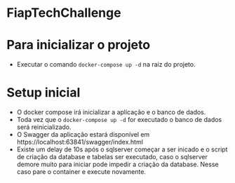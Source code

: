 # FiapTechChallenge

# Para inicializar o projeto
- Executar o comando `docker-compose up -d` na raiz do projeto.

# Setup inicial
- O docker compose irá inicializar a aplicação e o banco de dados.
- Toda vez que o `docker-compose up -d` for executado o banco de dados será reinicializado.
- O Swagger da aplicação estará disponível em https://localhost:63841/swagger/index.html
- Existe um delay de 10s após o sqlserver começar a ser inicado e o script de criação da database e tabelas ser executado, caso o sqlserver demore muito para iniciar pode impedir a criação da database.
Nesse caso pare o container e execute novamente.
